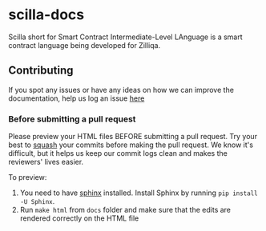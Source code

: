 # scilla-docs

Scilla short for Smart Contract Intermediate-Level LAnguage is a smart contract
language being developed for Zilliqa. 


## Contributing

If you spot any issues or have any ideas on how we can improve the documentation, help us log an issue [here](https://github.com/Zilliqa/scilla-docs/issues)

### Before submitting a pull request

Please preview your HTML files BEFORE submitting a pull request. Try your best to [squash](https://blog.github.com/2016-04-01-squash-your-commits/) your commits before making the pull request. We know it's difficult, but it helps us keep our commit logs clean and makes the reviewers' lives easier.

To preview:
1. You need to have [sphinx](http://www.sphinx-doc.org/en/master/) installed. Install Sphinx by running `pip install -U Sphinx`.
2. Run `make html` from `docs` folder and make sure that the edits are rendered correctly on the HTML file


